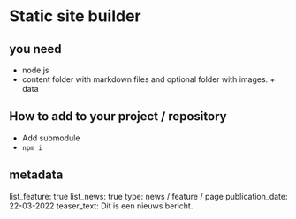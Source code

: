 # Static site builder

## you need
* node js
* content folder with markdown files and optional folder with images. + data

## How to add to your project / repository

* Add submodule
* `npm i`


## metadata
list_feature: true
list_news: true
type: news / feature / page
publication_date: 22-03-2022
teaser_text: Dit is een nieuws bericht.

